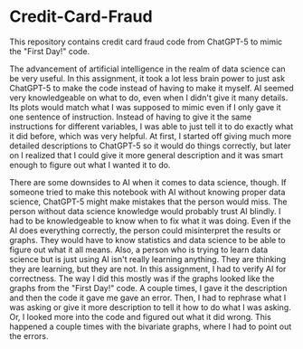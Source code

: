 # Credit-Card-Fraud
This repository contains credit card fraud code from ChatGPT-5 to mimic the "First Day!" code.

  The advancement of artificial intelligence in the realm of data science can be very useful. In this assignment, it took a lot less brain power to just ask ChatGPT-5 to make the code instead of having to make it myself. AI seemed very knowledgeable on what to do, even when I didn't give it many details. Its plots would match what I was supposed to mimic even if I only gave it one sentence of instruction. Instead of having to give it the same instructions for different variables, I was able to just tell it to do exactly what it did before, which was very helpful. At first, I started off giving much more detailed descriptions to ChatGPT-5 so it would do things correctly, but later on I realized that I could give it more general description and it was smart enough to figure out what I wanted it to do. 
  
  There are some downsides to AI when it comes to data science, though. If someone tried to make this notebook with AI without knowing proper data science, ChatGPT-5 might make mistakes that the person would miss. The person without data science knowledge would probably trust AI blindly. I had to be knowledgeable to know when to fix what it was doing. Even if the AI does everything correctly, the person could misinterpret the results or graphs. They would have to know statistics and data science to be able to figure out what it all means. Also, a person who is trying to learn data science but is just using AI isn't really learning anything. They are thinking they are learning, but they are not. In this assignment, I had to verify AI for correctness. The way I did this mostly was if the graphs looked like the graphs from the "First Day!" code. A couple times, I gave it the description and then the code it gave me gave an error. Then, I had to rephrase what I was asking or give it more description to tell it how to do what I was asking. Or, I looked more into the code and figured out what it did wrong. This happened a couple times with the bivariate graphs, where I had to point out the errors. 
  

